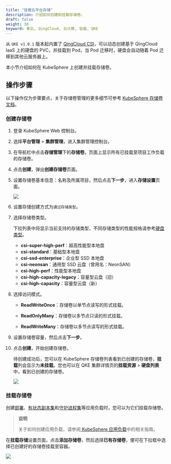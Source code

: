 ```yaml
---
title: "挂载云平台存储"
description: 介绍如何创建和挂载存储卷。
draft: false
weight: 30
keyword: 青云, QingCloud, 云计算, 容器, QKE
---
```


从 `QKE v1.0.1` 版本起内置了 [QingCloud CSI](https://github.com/yunify/qingcloud-csi)，可以动态创建基于 QingCloud IaaS 上的硬盘的 PVC，并挂载到 Pod，当 Pod 迁移时，硬盘会自动随着 Pod 迁移到其他云服务器上。

本小节介绍如何在 KubeSphere 上创建并挂载存储卷。

## 操作步骤

以下操作仅为步骤要点，关于存储卷管理的更多细节可参考 [KubeSphere 存储卷文档](https://kubesphere.com.cn/docs/project-user-guide/storage/volumes/)。

### 创建存储卷

1. 登录 KubeSphere Web 控制台。

1. 选择**平台管理** > **集群管理**，进入集群管理控制台。

2. 在导航栏中点击**存储管理**下的**存储卷**。页面上显示所有已挂载至项目工作负载的存储卷。

3. 点击**创建**，弹出**创建存储卷**页面。

3. 设置存储卷基本信息：名称及所属项目，然后点击**下一步**，进入**存储设置**页面。

   ![](../../../_images/ks_volume_1.png)
   
6. 设置存储创建方式为`通过存储类型`。

7. 选择存储卷类型。

   下拉列表中将显示当前支持的存储类型，不同存储类型的性能规格请参考[硬盘类型](/storage/disk/intro/introduction/#硬盘类型)。

   - **csi-super-high-perf**：超高性能型本地盘
   - **csi-standard**：基础型本地盘
   - **csi-ssd-enterprise**：企业型 SSD 本地盘
   - **csi-neonsan**：通用型 SSD 云盘（曾用名：NeonSAN）
   - **csi-high-perf**：性能型本地盘
   - **csi-high-capacity-legacy**：容量型云盘（旧）
   - **csi-high-capacity**：容量型云盘（新）

7. 选择访问模式。

   - **ReadWriteOnce**：存储卷以单节点读写的形式挂载。

   - **ReadOnlyMany**：存储卷以多节点只读的形式挂载。

   - **ReadWriteMany**：存储卷以多节点读写的形式挂载。

8. 设置存储卷容量，然后点击**下一步**。

9. 点击**创建**，开始创建存储卷。

   待创建成功后，您可以在 KubeSphere 存储卷列表看到已创建的存储卷，**挂载**列会显示为**未挂载**。您也可以在 QKE 集群详情页的**挂载资源** > **硬盘列表**中，看到已创建的存储卷。

   ![](../../../_images/mount_resource_disk.png)

### 挂载存储卷

创建[部署](https://kubesphere.com.cn/docs/project-user-guide/application-workloads/deployments/)、[有状态副本集](https://kubesphere.com.cn/docs/project-user-guide/application-workloads/statefulsets/)和[守护进程集](https://kubesphere.com.cn/docs/project-user-guide/application-workloads/daemonsets/)等应用负载时，您可以为它们挂载存储卷。

> **说明**
>
> 关于如何创建应用负载，请参阅[ KubeSphere 应用负载](https://kubesphere.com.cn/docs/project-user-guide/application-workloads/deployments/)中的相关指南。

在**挂载存储**设置页面，点击**添加存储卷**，然后选择**已有存储卷**，便可在下拉框中选择已创建好的存储卷挂载至容器。

![](../../../_images/ks_volume_2.png)
